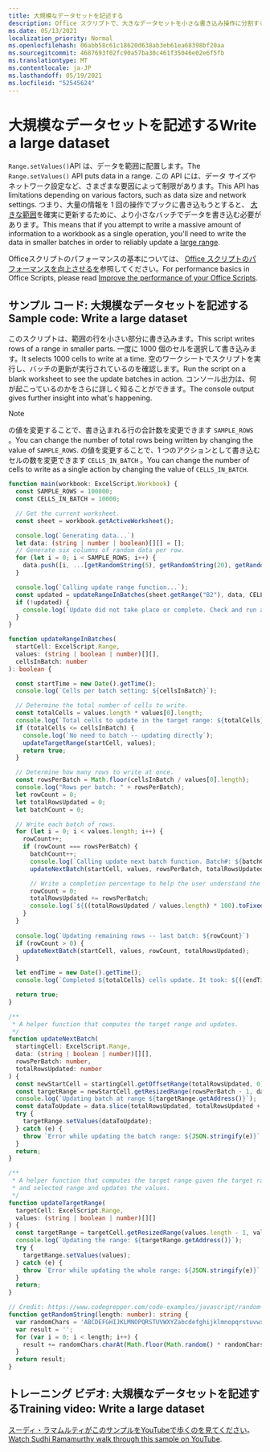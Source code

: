 ```yaml
---
title: 大規模なデータセットを記述する
description: Office スクリプトで、大きなデータセットを小さな書き込み操作に分割する方法について説明します。
ms.date: 05/13/2021
localization_priority: Normal
ms.openlocfilehash: 06abb58c61c18620d638ab3eb61ea68398bf20aa
ms.sourcegitcommit: 4687693f02fc90a57ba30c461f35046e02e6f5fb
ms.translationtype: MT
ms.contentlocale: ja-JP
ms.lasthandoff: 05/19/2021
ms.locfileid: "52545624"
---
```

# <a name="write-a-large-dataset"></a><span data-ttu-id="cebb5-103">大規模なデータセットを記述する</span><span class="sxs-lookup"><span data-stu-id="cebb5-103">Write a large dataset</span></span>

<span data-ttu-id="cebb5-104">`Range.setValues()`API は、データを範囲に配置します。</span><span class="sxs-lookup"><span data-stu-id="cebb5-104">The `Range.setValues()` API puts data in a range.</span></span> <span data-ttu-id="cebb5-105">この API には、データ サイズやネットワーク設定など、さまざまな要因によって制限があります。</span><span class="sxs-lookup"><span data-stu-id="cebb5-105">This API has limitations depending on various factors, such as data size and network settings.</span></span> <span data-ttu-id="cebb5-106">つまり、大量の情報を 1 回の操作でブックに書き込もうとすると、 [大きな範囲](../../testing/platform-limits.md)を確実に更新するために、より小さなバッチでデータを書き込む必要があります。</span><span class="sxs-lookup"><span data-stu-id="cebb5-106">This means that if you attempt to write a massive amount of information to a workbook as a single operation, you'll need to write the data in smaller batches in order to reliably update a [large range](../../testing/platform-limits.md).</span></span>

<span data-ttu-id="cebb5-107">Officeスクリプトのパフォーマンスの基本については、 [Office スクリプトのパフォーマンスを向上させるを](../../develop/web-client-performance.md)参照してください。</span><span class="sxs-lookup"><span data-stu-id="cebb5-107">For performance basics in Office Scripts, please read [Improve the performance of your Office Scripts](../../develop/web-client-performance.md).</span></span>

## <a name="sample-code-write-a-large-dataset"></a><span data-ttu-id="cebb5-108">サンプル コード: 大規模なデータセットを記述する</span><span class="sxs-lookup"><span data-stu-id="cebb5-108">Sample code: Write a large dataset</span></span>

<span data-ttu-id="cebb5-109">このスクリプトは、範囲の行を小さい部分に書き込みます。</span><span class="sxs-lookup"><span data-stu-id="cebb5-109">This script writes rows of a range in smaller parts.</span></span> <span data-ttu-id="cebb5-110">一度に 1000 個のセルを選択して書き込みます。</span><span class="sxs-lookup"><span data-stu-id="cebb5-110">It selects 1000 cells to write at a time.</span></span> <span data-ttu-id="cebb5-111">空のワークシートでスクリプトを実行し、バッチの更新が実行されているのを確認します。</span><span class="sxs-lookup"><span data-stu-id="cebb5-111">Run the script on a blank worksheet to see the update batches in action.</span></span> <span data-ttu-id="cebb5-112">コンソール出力は、何が起こっているのかをさらに詳しく知ることができます。</span><span class="sxs-lookup"><span data-stu-id="cebb5-112">The console output gives further insight into what's happening.</span></span>

> [!NOTE]
> <span data-ttu-id="cebb5-113">の値を変更することで、書き込まれる行の合計数を変更できます `SAMPLE_ROWS` 。</span><span class="sxs-lookup"><span data-stu-id="cebb5-113">You can change the number of total rows being written by changing the value of `SAMPLE_ROWS`.</span></span> <span data-ttu-id="cebb5-114">の値を変更することで、1 つのアクションとして書き込むセルの数を変更できます `CELLS_IN_BATCH` 。</span><span class="sxs-lookup"><span data-stu-id="cebb5-114">You can change the number of cells to write as a single action by changing the value of `CELLS_IN_BATCH`.</span></span>

```TypeScript
function main(workbook: ExcelScript.Workbook) {
  const SAMPLE_ROWS = 100000;
  const CELLS_IN_BATCH = 10000;

  // Get the current worksheet.
  const sheet = workbook.getActiveWorksheet();

  console.log(`Generating data...`)
  let data: (string | number | boolean)[][] = [];
  // Generate six columns of random data per row. 
  for (let i = 0; i < SAMPLE_ROWS; i++) {
    data.push([i, ...[getRandomString(5), getRandomString(20), getRandomString(10), Math.random()], "Sample data"]);
  }

  console.log(`Calling update range function...`);
  const updated = updateRangeInBatches(sheet.getRange("B2"), data, CELLS_IN_BATCH);
  if (!updated) {
    console.log(`Update did not take place or complete. Check and run again.`);
  }
}

function updateRangeInBatches(
  startCell: ExcelScript.Range,
  values: (string | boolean | number)[][],
  cellsInBatch: number
): boolean {

  const startTime = new Date().getTime();
  console.log(`Cells per batch setting: ${cellsInBatch}`);

  // Determine the total number of cells to write.
  const totalCells = values.length * values[0].length;
  console.log(`Total cells to update in the target range: ${totalCells}`);
  if (totalCells <= cellsInBatch) {
    console.log(`No need to batch -- updating directly`);
    updateTargetRange(startCell, values);
    return true;
  }

  // Determine how many rows to write at once.
  const rowsPerBatch = Math.floor(cellsInBatch / values[0].length);
  console.log("Rows per batch: " + rowsPerBatch);
  let rowCount = 0;
  let totalRowsUpdated = 0;
  let batchCount = 0;

  // Write each batch of rows.
  for (let i = 0; i < values.length; i++) {
    rowCount++;
    if (rowCount === rowsPerBatch) {
      batchCount++;
      console.log(`Calling update next batch function. Batch#: ${batchCount}`);
      updateNextBatch(startCell, values, rowsPerBatch, totalRowsUpdated);

      // Write a completion percentage to help the user understand the progress.
      rowCount = 0;
      totalRowsUpdated += rowsPerBatch;
      console.log(`${((totalRowsUpdated / values.length) * 100).toFixed(1)}% Done`);
    }
  }
  
  console.log(`Updating remaining rows -- last batch: ${rowCount}`)
  if (rowCount > 0) {
    updateNextBatch(startCell, values, rowCount, totalRowsUpdated);
  }

  let endTime = new Date().getTime();
  console.log(`Completed ${totalCells} cells update. It took: ${((endTime - startTime) / 1000).toFixed(6)} seconds to complete. ${((((endTime  - startTime) / 1000)) / cellsInBatch).toFixed(8)} seconds per ${cellsInBatch} cells-batch.`);

  return true;
}

/**
 * A helper function that computes the target range and updates. 
 */
function updateNextBatch(
  startingCell: ExcelScript.Range,
  data: (string | boolean | number)[][],
  rowsPerBatch: number,
  totalRowsUpdated: number
) {
  const newStartCell = startingCell.getOffsetRange(totalRowsUpdated, 0);
  const targetRange = newStartCell.getResizedRange(rowsPerBatch - 1, data[0].length - 1);
  console.log(`Updating batch at range ${targetRange.getAddress()}`);
  const dataToUpdate = data.slice(totalRowsUpdated, totalRowsUpdated + rowsPerBatch);
  try {
    targetRange.setValues(dataToUpdate);
  } catch (e) {
    throw `Error while updating the batch range: ${JSON.stringify(e)}`;
  }
  return;
}

/**
 * A helper function that computes the target range given the target range's starting cell
 * and selected range and updates the values.
 */
function updateTargetRange(
  targetCell: ExcelScript.Range,
  values: (string | boolean | number)[][]
) {
  const targetRange = targetCell.getResizedRange(values.length - 1, values[0].length - 1);
  console.log(`Updating the range: ${targetRange.getAddress()}`);
  try {
    targetRange.setValues(values);
  } catch (e) {
    throw `Error while updating the whole range: ${JSON.stringify(e)}`;
  }
  return;
}

// Credit: https://www.codegrepper.com/code-examples/javascript/random+text+generator+javascript
function getRandomString(length: number): string {
  var randomChars = 'ABCDEFGHIJKLMNOPQRSTUVWXYZabcdefghijklmnopqrstuvwxyz0123456789';
  var result = '';
  for (var i = 0; i < length; i++) {
    result += randomChars.charAt(Math.floor(Math.random() * randomChars.length));
  }
  return result;
}
```

## <a name="training-video-write-a-large-dataset"></a><span data-ttu-id="cebb5-115">トレーニング ビデオ: 大規模なデータセットを記述する</span><span class="sxs-lookup"><span data-stu-id="cebb5-115">Training video: Write a large dataset</span></span>

<span data-ttu-id="cebb5-116">[スーディ・ラマムルティがこのサンプルをYouTubeで歩くのを見てください](https://youtu.be/BP9Kp0Ltj7U)。</span><span class="sxs-lookup"><span data-stu-id="cebb5-116">[Watch Sudhi Ramamurthy walk through this sample on YouTube](https://youtu.be/BP9Kp0Ltj7U).</span></span>
